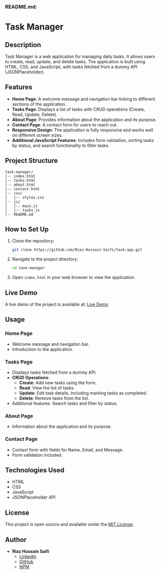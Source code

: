 
### README.md:

# Task Manager

## Description

Task Manager is a web application for managing daily tasks. It allows users to create, read, update, and delete tasks. The application is built using HTML, CSS, and JavaScript, with tasks fetched from a dummy API (JSONPlaceholder).

## Features

- **Home Page**: A welcome message and navigation bar linking to different sections of the application.
- **Tasks Page**: Displays a list of tasks with CRUD operations (Create, Read, Update, Delete).
- **About Page**: Provides information about the application and its purpose.
- **Contact Page**: A contact form for users to reach out.
- **Responsive Design**: The application is fully responsive and works well on different screen sizes.
- **Additional JavaScript Features**: Includes form validation, sorting tasks by status, and search functionality to filter tasks.

## Project Structure

```plaintext
task-manager/
|-- index.html
|-- tasks.html
|-- about.html
|-- contact.html
|-- css/
|   |-- styles.css
|-- js/
|   |-- main.js
|   |-- tasks.js
|-- README.md
```

## How to Set Up

1. Clone the repository:
    ```sh
    git clone https://github.com/Riaz-Hussain-Saifi/task-app.git
    ```

2. Navigate to the project directory:
    ```sh
    cd task-manager
    ```

3. Open `index.html` in your web browser to view the application.

## Live Demo

A live demo of the project is available at: [Live Demo](https://Riaz-Hussain-Saifi.github.io/task-app)

## Usage

### Home Page

- Welcome message and navigation bar.
- Introduction to the application.

### Tasks Page

- Displays tasks fetched from a dummy API.
- **CRUD Operations**:
  - **Create**: Add new tasks using the form.
  - **Read**: View the list of tasks.
  - **Update**: Edit task details, including marking tasks as completed.
  - **Delete**: Remove tasks from the list.
- Additional features: Search tasks and filter by status.

### About Page

- Information about the application and its purpose.

### Contact Page

- Contact form with fields for Name, Email, and Message.
- Form validation included.

## Technologies Used

- HTML
- CSS
- JavaScript
- JSONPlaceholder API

## License

This project is open source and available under the [MIT License](LICENSE).

## Author

- **Riaz Hussain Saifi**
  - [LinkedIn](https://www.linkedin.com/in/riaz-hussain-saifi)
  - [GitHub](https://github.com/Riaz-Hussain-Saifi)
  - [NPM](https://www.npmjs.com/~saifi_developer)
